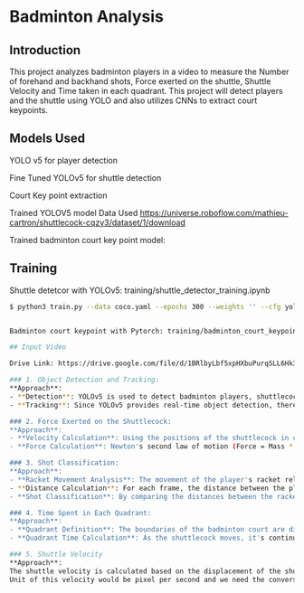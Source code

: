 # Badminton Analysis

## Introduction

This project analyzes badminton players in a video to measure the Number of forehand and backhand shots, Force exerted on the shuttle, Shuttle Velocity and Time taken in each quadrant. This project will detect players and the shuttle using YOLO and also utilizes CNNs to extract court keypoints.

## Models Used

YOLO v5 for player detection

Fine Tuned YOLOv5 for shuttle detection

Court Key point extraction

Trained YOLOV5 model Data Used https://universe.roboflow.com/mathieu-cartron/shuttlecock-cqzy3/dataset/1/download

Trained badminton court key point model:

## Training

Shuttle detetcor with YOLOv5: training/shuttle_detector_training.ipynb

```bash
$ python3 train.py --data coco.yaml --epochs 300 --weights '' --cfg yolov5n.yaml  --batch-size 128


Badminton court keypoint with Pytorch: training/badminton_court_keypoints_training.ipynb

## Input Video

Drive Link: https://drive.google.com/file/d/1BRlbyLbf5xpHXbuPurqSLL6Hk3T1Tdmc/view?usp=sharing

### 1. Object Detection and Tracking:
**Approach**:
- **Detection**: YOLOv5 is used to detect badminton players, shuttlecock, and racket in each frame of the video.
- **Tracking**: Since YOLOv5 provides real-time object detection, there's no need for explicit tracking. The detected objects are considered as individual instances in each frame.

### 2. Force Exerted on the Shuttlecock:
**Approach**:
- **Velocity Calculation**: Using the positions of the shuttlecock in consecutive frames, we calculate its velocity, which is the rate of change of position over time.
- **Force Calculation**: Newton's second law of motion (Force = Mass * Acceleration) is applied to calculate the force exerted on the shuttlecock. The mass of the shuttlecock is assumed, and it's multiplied by its acceleration (change in velocity) to obtain the force.

### 3. Shot Classification:
**Approach**:
- **Racket Movement Analysis**: The movement of the player's racket relative to the shuttlecock is analyzed based on the detected positions.
- **Distance Calculation**: For each frame, the distance between the player's racket and the shuttlecock is calculated.
- **Shot Classification**: By comparing the distances between the racket and the shuttlecock in consecutive frames, the direction of movement (forehand or backhand) is determined.

### 4. Time Spent in Each Quadrant:
**Approach**:
- **Quadrant Definition**: The boundaries of the badminton court are divided into four quadrants: top-left, top-right, bottom-left, and bottom-right.
- **Quadrant Time Calculation**: As the shuttlecock moves, it's continuously checked if its position falls within the boundaries of each quadrant. When the shuttlecock crosses into a new quadrant, a timer starts to measure the time spent in that quadrant. This process repeats for each quadrant, and the cumulative time spent in each quadrant is recorded.

### 5. Shuttle Velocity
**Approach**:
The shuttle velocity is calculated based on the displacement of the shuttlecock over time.
Unit of this velocity would be pixel per second and we need the conversion factor to convert it into metre per second.
